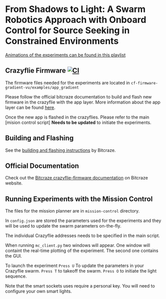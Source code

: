 
# **From Shadows to Light: A Swarm Robotics Approach with Onboard Control for Source Seeking in Constrained Environments**

[Animations of the experiments can be found in this playlist](https://www.youtube.com/playlist?list=PLQXaE6NbHSe2d1Y2zXLiO3y00d4w9OrXR)
## Crazyflie Firmware  [![CI](https://github.com/bitcraze/crazyflie-firmware/workflows/CI/badge.svg)](https://github.com/bitcraze/crazyflie-firmware/actions?query=workflow%3ACI)

The firmware files needed for the experiments are located in ```cf-firmware-gradient-vu/examples/app_gradient```

Please follow the official bitcraze documentation to build and flash new firmware in the crazyflie with the app layer. 
More information about the app layer can be found [here](https://www.bitcraze.io/documentation/repository/crazyflie-firmware/master/userguides/app_layer/).

Once the new app is flashed in the crazyflies. Please refer to the main [mision control script] **Needs to be updated** to initiate the experiments.

## Building and Flashing
See the [building and flashing instructions](https://github.com/bitcraze/crazyflie-firmware/blob/master/docs/building-and-flashing/build.md) by Bitcraze.


## Official Documentation

Check out the [Bitcraze crazyflie-firmware documentation](https://www.bitcraze.io/documentation/repository/crazyflie-firmware/master/) on Bitcraze website.

## Running Experiments with the Mission Control

The files for the mission planner are in ```mission-control``` directory.

In ```config.json``` are stored the parameters used for the experiments and they will be used to update the swarm parameters on-the-fly. 

The individual Crazyflie addresses needs to be specified in the main script. 

When running ```mc_client.py``` two windows will appear. One window will containt the real-time plotting of the experiment. The second one contains the GUI. 

To launch the experiment ```Press U``` To update the parameters in your Crazyflie swarm. ```Press T``` to takeoff the swarm. ```Press O``` to initiate the light sequence.

Note that the smart sockets uses require a personal key. You will need to configure your own smart lights. 
